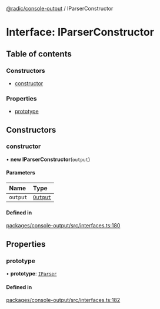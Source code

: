 [@radic/console-output](../README.md) / IParserConstructor

# Interface: IParserConstructor

## Table of contents

### Constructors

- [constructor](IParserConstructor.md#constructor)

### Properties

- [prototype](IParserConstructor.md#prototype)

## Constructors

### constructor

• **new IParserConstructor**(`output`)

#### Parameters

| Name | Type |
| :------ | :------ |
| `output` | [`Output`](../classes/Output.md) |

#### Defined in

[packages/console-output/src/interfaces.ts:180](https://github.com/robinradic/npm-console/blob/10cb77f/packages/console-output/src/interfaces.ts#L180)

## Properties

### prototype

• **prototype**: [`IParser`](IParser.md)

#### Defined in

[packages/console-output/src/interfaces.ts:182](https://github.com/robinradic/npm-console/blob/10cb77f/packages/console-output/src/interfaces.ts#L182)
